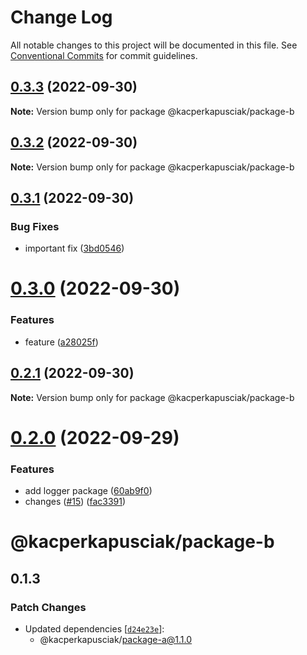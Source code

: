# Change Log

All notable changes to this project will be documented in this file.
See [Conventional Commits](https://conventionalcommits.org) for commit guidelines.

## [0.3.3](https://github.com/kacperkapusciak/semantic-release-playground/compare/@kacperkapusciak/package-b@0.3.2...@kacperkapusciak/package-b@0.3.3) (2022-09-30)

**Note:** Version bump only for package @kacperkapusciak/package-b

## [0.3.2](https://github.com/kacperkapusciak/semantic-release-playground/compare/@kacperkapusciak/package-b@0.3.1...@kacperkapusciak/package-b@0.3.2) (2022-09-30)

**Note:** Version bump only for package @kacperkapusciak/package-b

## [0.3.1](https://github.com/kacperkapusciak/semantic-release-playground/compare/@kacperkapusciak/package-b@0.3.0...@kacperkapusciak/package-b@0.3.1) (2022-09-30)

### Bug Fixes

* important fix ([3bd0546](https://github.com/kacperkapusciak/semantic-release-playground/commit/3bd0546025fa1094dfdc873fef35a557b45fde7d))

# [0.3.0](https://github.com/kacperkapusciak/semantic-release-playground/compare/@kacperkapusciak/package-b@0.2.1...@kacperkapusciak/package-b@0.3.0) (2022-09-30)

### Features

* feature ([a28025f](https://github.com/kacperkapusciak/semantic-release-playground/commit/a28025f34cec6d825c729240978cf05366cae84c))

## [0.2.1](https://github.com/kacperkapusciak/semantic-release-playground/compare/@kacperkapusciak/package-b@0.2.0...@kacperkapusciak/package-b@0.2.1) (2022-09-30)

**Note:** Version bump only for package @kacperkapusciak/package-b

# [0.2.0](https://github.com/kacperkapusciak/semantic-release-playground/compare/@kacperkapusciak/package-b@0.1.3...@kacperkapusciak/package-b@0.2.0) (2022-09-29)

### Features

* add logger package ([60ab9f0](https://github.com/kacperkapusciak/semantic-release-playground/commit/60ab9f0fb49c7c8686964f0d3fe32c38017faec6))
* changes ([#15](https://github.com/kacperkapusciak/semantic-release-playground/issues/15)) ([fac3391](https://github.com/kacperkapusciak/semantic-release-playground/commit/fac33917a7596b8cd1b367200746ca3b9188edad))

# @kacperkapusciak/package-b

## 0.1.3

### Patch Changes

- Updated dependencies [[`d24e23e`](https://github.com/kacperkapusciak/changesets-playground/commit/d24e23e6d8621548e1a3f9836c9877b06773576f)]:
  - @kacperkapusciak/package-a@1.1.0
